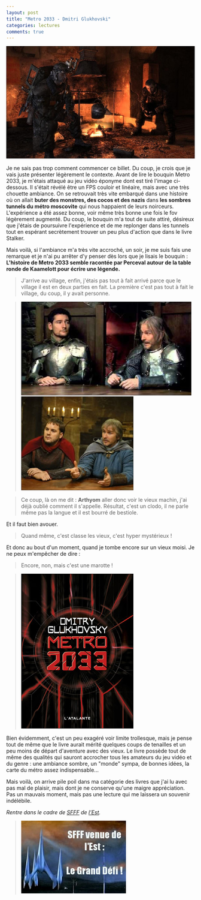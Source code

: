 ```yaml
---
layout: post
title: "Metro 2033 - Dmitri Glukhovski"
categories: lectures
comments: true
---
```


![jv](https://github.com/homeostasie/bouquins/raw/master/_pics/lv/gloukhovski_dimitri/metro-jv-1.jpg)

Je ne sais pas trop comment commencer ce billet. Du coup, je crois que je vais juste présenter légèrement le contexte. Avant de lire le bouquin Metro 2033, je m'étais attaqué au jeu vidéo éponyme dont est tiré l'image ci-dessous. Il s'était révélé être un FPS couloir et linéaire, mais avec une très chouette ambiance. On se retrouvait très vite embarqué dans une histoire où on allait **buter des monstres, des cocos et des nazis** dans **les sombres tunnels du métro moscovite** qui nous happaient de leurs noirceurs. L'expérience a été assez bonne, voir même très bonne une fois le fov légèrement augmenté. Du coup, le bouquin m'a tout de suite attiré, désireux que j'étais de poursuivre l'expérience et de me replonger dans les tunnels tout en espérant secrètement trouver un peu plus d'action que dans le livre Stalker.


Mais voilà, si l'ambiance m'a très vite accroché, un soir, je me suis fais une remarque et je n'ai pu arrêter d'y penser dès lors que je lisais le bouquin :
**L'histoire de Metro 2033 semble racontée par Perceval autour de la table ronde de Kaamelott pour écrire une légende.**

> J'arrive au village, enfin, j'étais pas tout à fait arrivé parce que le village il est en deux parties en fait. La première c'est pas tout à fait le village, du coup, il y avait personne. 

> ![Vieux](https://github.com/homeostasie/bouquins/raw/master/_pics/lv/gloukhovski_dimitri/kaa-1.jpg) ![Vieux2](https://github.com/homeostasie/bouquins/raw/master/_pics/lv/gloukhovski_dimitri/kaa-2.jpg)

> Ce coup, là on me dit : **Arthyom** aller donc voir le vieux machin, j'ai déjà oublié comment il s'appelle. Résultat, c'est un clodo, il ne parle même pas la langue et il est bourré de bestiole.

Et il faut bien avouer.

> Quand même, c'est classe les vieux, c'est hyper mystérieux !

Et donc au bout d'un moment, quand je tombe encore sur un vieux moisi. Je ne peux m'empêcher de dire :

> Encore, non, mais c'est une marotte !

> ![jv](https://github.com/homeostasie/bouquins/raw/master/_pics/lv/gloukhovski_dimitri/metro2033.jpg)

Bien évidemment, c'est un peu exagéré voir limite trollesque, mais je pense tout de même que le livre aurait mérité quelques coups de tenailles et un peu moins de départ d'aventure avec des vieux. Le livre possède tout de même des qualités qui sauront accrocher tous les amateurs du jeu vidéo et du genre : une ambiance sombre, un "monde" sympa, de bonnes idées, la carte du métro assez indispensable...

Mais voilà, on arrive pile poil dans ma catégorie des livres que j'ai lu avec pas mal de plaisir, mais dont je ne conserve qu'une maigre appréciation. Pas un mauvais moment, mais pas une lecture qui me laissera un souvenir indélébile.

*Rentre dans le cadre de [SFFF](http://russkayafantastika.hautetfort.com/archive/2012/11/15/sfff-venue-de-l-est-le-grand-defi.html) de [l’Est](http://www.traqueur-stellaire.net/2012/11/defi-blogs-sfff-est/).*

> ![No more Russian - cod](https://github.com/homeostasie/bouquins/raw/master/_pics/blog/2013/SFFF-est.jpg)





